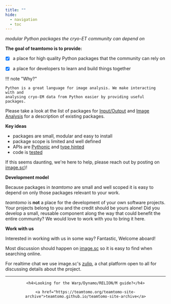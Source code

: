 ```yaml
---
title: ""
hide:
  - navigation
  - toc
---
```

<style>
  .md-typeset h1,
  .md-content__button {
    display: none;
  }
</style>


*modular Python packages the cryo-ET community can depend on*

**The goal of teamtomo is to provide:**

- [x] a place for high quality Python packages that the community can rely on
- [x] a place for developers to learn and build things together


!!! note "Why?"

    Python is a great language for image analysis. We make interacting with and
    analysing cryo-EM data from Python easier by providing useful packages.


Please take a look at the list of packages for [Input/Output](site/io_packages.md) and [Image Analysis](site/image_analysis_packages.md) for a description of existing packages.


**Key ideas**

- packages are small, modular and easy to install
- package scope is limited and well defined
- APIs are [Pythonic](https://peps.python.org/pep-0020/) and [type hinted](https://docs.python.org/3/library/typing.html)
- code is [tested](https://docs.pytest.org/en/7.1.x/)

If this seems daunting, we're here to help, please reach out by posting on [image.sc](https://forum.image.sc/tag/teamtomo))!

**Development model**

Because packages in *teamtomo* are small and well scoped it is easy to 
depend on only those packages relevant to your work. 

*teamtomo* is **not** a place for the development of your own software projects. 
Your projects belong to you and the credit should be yours alone! 
Did you develop a small, reusable component along the way that could benefit the 
entire community? We would love to work with you to bring it here.

**Work with us**

Interested in working with us in some way? Fantastic, Welcome aboard! 

Most discussion should happen on [image.sc](https://forum.image.sc/tag/teamtomo) so it is easy to find when searching online.

For realtime chat we use image.sc's [zulip](https://imagesc.zulipchat.com/#narrow/stream/426493-TeamTomo), a chat platform open to all for discussing details about the project. 


-----


<div align="center">

    <h4>Looking for the Warp/Dynamo/RELION/M guide?</h4>

    <a href="https://teamtomo.org/teamtomo-site-archive">teamtomo.github.io/teamtomo-site-archive</a>

</div>

